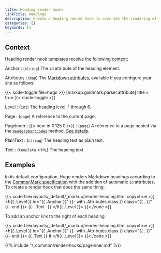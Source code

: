 ```yaml
---
title: Heading render hooks
linkTitle: Headings
description: Create a heading render hook to override the rendering of Markdown headings to HTML.
categories: []
keywords: []
---
```


## Context

Heading render hook templates receive the following [context](g):

Anchor
: (`string`) The `id` attribute of the heading element.

Attributes
: (`map`) The [Markdown attributes], available if you configure your site as follows:

  {{< code-toggle file=hugo >}}
  [markup.goldmark.parser.attribute]
  title = true
  {{< /code-toggle >}}

Level
: (`int`) The heading level, 1 through 6.

Page
: (`page`) A reference to the current page.

PageInner
: {{< new-in 0.125.0 />}}
: (`page`) A reference to a page nested via the [`RenderShortcodes`] method. [See details](#pageinner-details).

PlainText
: (`string`) The heading text as plain text.

Text
: (`template.HTML`) The heading text.

[Markdown attributes]: /content-management/markdown-attributes/
[`RenderShortcodes`]: /methods/page/rendershortcodes

## Examples

In its default configuration, Hugo renders Markdown headings according to the [CommonMark specification] with the addition of automatic `id` attributes. To create a render hook that does the same thing:

[CommonMark specification]: https://spec.commonmark.org/current/

{{< code file=layouts/_default/_markup/render-heading.html copy=true >}}
<h{{ .Level }} id="{{ .Anchor }}" {{- with .Attributes.class }} class="{{ . }}" {{- end }}>
  {{- .Text -}}
</h{{ .Level }}>
{{< /code >}}

To add an anchor link to the right of each heading:

{{< code file=layouts/_default/_markup/render-heading.html copy=true >}}
<h{{ .Level }} id="{{ .Anchor }}" {{- with .Attributes.class }} class="{{ . }}" {{- end }}>
  {{ .Text }}
  <a href="#{{ .Anchor }}">#</a>
</h{{ .Level }}>
{{< /code >}}

{{% include "/_common/render-hooks/pageinner.md" %}}
